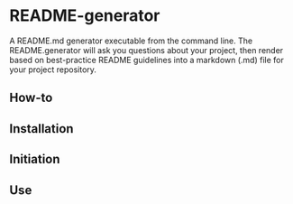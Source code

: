 # README-generator

A README.md generator executable from the command line. The README.generator will ask you questions about your project, then render based on best-practice README guidelines into a markdown (.md) file for your project repository. 

## How-to

## Installation

## Initiation

## Use

